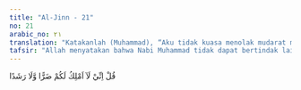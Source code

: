 ```yaml
---
title: "Al-Jinn - 21"
no: 21
arabic_no: ٢١
translation: "Katakanlah (Muhammad), “Aku tidak kuasa menolak mudarat maupun mendatangkan kebaikan kepadamu.” "
tafsir: "Allah menyatakan bahwa Nabi Muhammad tidak dapat bertindak lain dalam persoalan tersebut, tidak sanggup memberi petunjuk, dan mendatangkan kebahagiaan atau kebajikan bagi mereka. Allah memerintahkan Nabi saw untuk menyampaikan kepada orang-orang kafir bahwa ia tidak dapat memberi suatu kemudaratan kepada mereka, baik dalam urusan agama maupun urusan dunia, dan tidak dapat pula memberi manfaat kepada mereka. Hanya Allah yang dapat berbuat demikian seluruhnya. Allah memiliki segala sesuatu dan Dialah yang Mahakuasa atas segala sesuatu. \n\nNabi Muhammad juga diperintahkan untuk bertawakal kepada Allah karena Dialah yang akan memberi pahala atas tindakannya yang baik. Dia pulalah yang akan memberi balasan kepada orang-orang kafir atas tindakan-tindakan buruk yang mereka lakukan. Hal ini berarti pula bahwa Nabi saw tidak akan meninggalkan dakwah walaupun orang-orang kafir terus menentang."
---
```


قُلْ اِنِّيْ لَآ اَمْلِكُ لَكُمْ ضَرًّا وَّلَا رَشَدًا 
